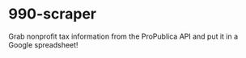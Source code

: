 # 990-scraper
Grab nonprofit tax information from the ProPublica API and put it in a Google spreadsheet!
